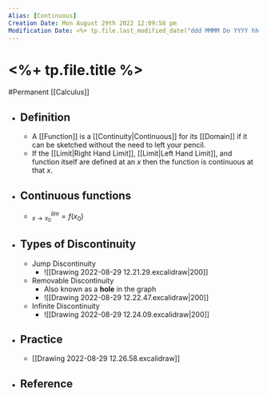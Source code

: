 ```yaml
---
Alias: [Continuous]
Creation Date: Mon August 29th 2022 12:09:58 pm 
Modification Date: <%+ tp.file.last_modified_date("ddd MMMM Do YYYY hh:mm:ss a") %>
---
```

# <%+ tp.file.title %>
#Permanent [[Calculus]]

- ## Definition
	- A [[Function]] is a [[Continuity|Continuous]] for its [[Domain]] if it can be sketched without the need to left your pencil.
	- If the [[Limit|Right Hand Limit]], [[Limit|Left Hand Limit]], and function itself are defined at an $x$ then the function is continuous at that $x$.
- ## Continuous functions
	- $^{lim}_{x\rightarrow x_0}=f(x_0)$  
- ## Types of Discontinuity
	- Jump Discontinuity
		- ![[Drawing 2022-08-29 12.21.29.excalidraw|200]]
	- Removable Discontinuity
		- Also known as a **hole** in the graph
		- ![[Drawing 2022-08-29 12.22.47.excalidraw|200]]
	- Infinite Discontinuity
		- ![[Drawing 2022-08-29 12.24.09.excalidraw|200]]
- ## Practice
	- [[Drawing 2022-08-29 12.26.58.excalidraw]]
- ## Reference